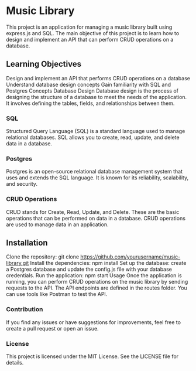 # Music Library

This project is an application for managing a music library built using express.js and SQL. The main objective of this project is to learn how to design and implement an API that can perform CRUD operations on a database.

## Learning Objectives

Design and implement an API that performs CRUD operations on a database
Understand database design concepts
Gain familiarity with SQL and Postgres
Concepts
Database Design
Database design is the process of designing the structure of a database to meet the needs of the application. It involves defining the tables, fields, and relationships between them.

### SQL

Structured Query Language (SQL) is a standard language used to manage relational databases. SQL allows you to create, read, update, and delete data in a database.

### Postgres

Postgres is an open-source relational database management system that uses and extends the SQL language. It is known for its reliability, scalability, and security.

### CRUD Operations

CRUD stands for Create, Read, Update, and Delete. These are the basic operations that can be performed on data in a database. CRUD operations are used to manage data in an application.

## Installation

Clone the repository: git clone https://github.com/yourusername/music-library.git
Install the dependencies: npm install
Set up the database: create a Postgres database and update the config.js file with your database credentials.
Run the application: npm start
Usage
Once the application is running, you can perform CRUD operations on the music library by sending requests to the API. The API endpoints are defined in the routes folder. You can use tools like Postman to test the API.

### Contribution

If you find any issues or have suggestions for improvements, feel free to create a pull request or open an issue.

### License

This project is licensed under the MIT License. See the LICENSE file for details.
